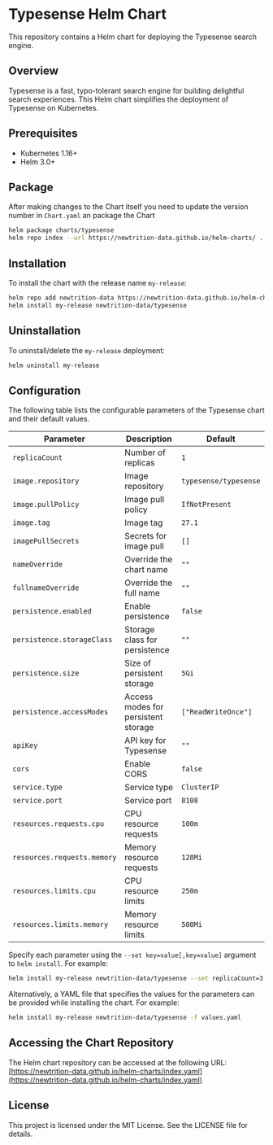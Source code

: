 # Typesense Helm Chart

This repository contains a Helm chart for deploying the Typesense search engine.

## Overview

Typesense is a fast, typo-tolerant search engine for building delightful search experiences. This Helm chart simplifies the deployment of Typesense on Kubernetes.

## Prerequisites

- Kubernetes 1.16+
- Helm 3.0+

## Package

After making changes to the Chart itself you need to update the version number in `Chart.yaml` an package the Chart

```sh
helm package charts/typesense
helm repo index --url https://newtrition-data.github.io/helm-charts/ .
```

## Installation

To install the chart with the release name `my-release`:

```sh
helm repo add newtrition-data https://newtrition-data.github.io/helm-charts
helm install my-release newtrition-data/typesense
```

## Uninstallation

To uninstall/delete the `my-release` deployment:

```sh
helm uninstall my-release
```

## Configuration

The following table lists the configurable parameters of the Typesense chart and their default values.

| Parameter                        | Description                                                  | Default                        |
|----------------------------------|--------------------------------------------------------------|--------------------------------|
| `replicaCount`                   | Number of replicas                                           | `1`                            |
| `image.repository`               | Image repository                                             | `typesense/typesense`          |
| `image.pullPolicy`               | Image pull policy                                            | `IfNotPresent`                 |
| `image.tag`                      | Image tag                                                    | `27.1`                         |
| `imagePullSecrets`               | Secrets for image pull                                       | `[]`                           |
| `nameOverride`                   | Override the chart name                                      | `""`                           |
| `fullnameOverride`               | Override the full name                                       | `""`                           |
| `persistence.enabled`            | Enable persistence                                           | `false`                        |
| `persistence.storageClass`       | Storage class for persistence                                | `""`                           |
| `persistence.size`               | Size of persistent storage                                   | `5Gi`                          |
| `persistence.accessModes`        | Access modes for persistent storage                          | `["ReadWriteOnce"]`            |
| `apiKey`                         | API key for Typesense                                        | `""`                           |
| `cors`                           | Enable CORS                                                  | `false`                        |
| `service.type`                   | Service type                                                 | `ClusterIP`                    |
| `service.port`                   | Service port                                                 | `8108`                         |
| `resources.requests.cpu`         | CPU resource requests                                        | `100m`                         |
| `resources.requests.memory`      | Memory resource requests                                     | `128Mi`                        |
| `resources.limits.cpu`           | CPU resource limits                                          | `250m`                         |
| `resources.limits.memory`        | Memory resource limits                                       | `500Mi`                        |

Specify each parameter using the `--set key=value[,key=value]` argument to `helm install`. For example:

```sh
helm install my-release newtrition-data/typesense --set replicaCount=3
```

Alternatively, a YAML file that specifies the values for the parameters can be provided while installing the chart. For example:

```sh
helm install my-release newtrition-data/typesense -f values.yaml
```

## Accessing the Chart Repository

The Helm chart repository can be accessed at the following URL: [https://newtrition-data.github.io/helm-charts/index.yaml](https://newtrition-data.github.io/helm-charts/index.yaml)

## License

This project is licensed under the MIT License. See the LICENSE file for details.
